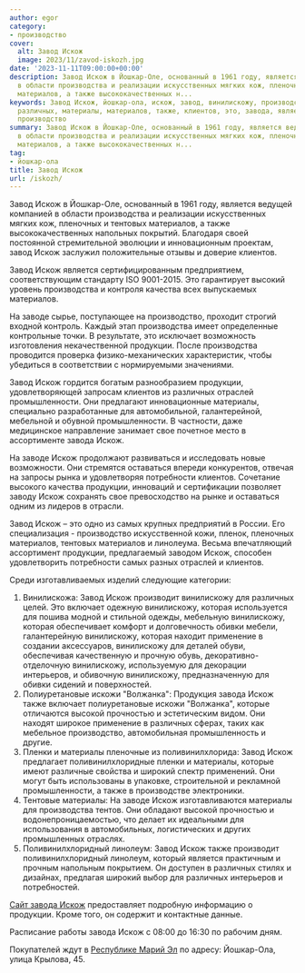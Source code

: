 ```yaml
---
author: egor
category:
- производство
cover:
  alt: Завод Искож
  image: 2023/11/zavod-iskozh.jpg
date: '2023-11-11T09:00:00+00:00'
description: Завод Искож в Йошкар-Оле, основанный в 1961 году, является ведущей компанией
  в области производства и реализации искусственных мягких кож, пленочных и тентовых
  материалов, а также высококачественных н...
keywords: Завод Искож, йошкар-ола, искож, завод, винилискожу, производства, продукции,
  различных, материалы, материалов, также, клиентов, это, завода, является, заводе,
  производство
summary: Завод Искож в Йошкар-Оле, основанный в 1961 году, является ведущей компанией
  в области производства и реализации искусственных мягких кож, пленочных и тентовых
  материалов, а также высококачественных н...
tag:
- йошкар-ола
title: Завод Искож
url: /iskozh/
---
```


Завод Искож в Йошкар-Оле, основанный в 1961 году, является ведущей компанией в области производства и реализации искусственных мягких кож, пленочных и тентовых материалов, а также высококачественных напольных покрытий. Благодаря своей постоянной стремительной эволюции и инновационным проектам, завод Искож заслужил положительные отзывы и доверие клиентов.

Завод Искож является сертифицированным предприятием, соответствующим стандарту ISO 9001-2015. Это гарантирует высокий уровень производства и контроля качества всех выпускаемых материалов.

На заводе сырье, поступающее на производство, проходит строгий входной контроль. Каждый этап производства имеет определенные контрольные точки. В результате, это исключает возможность изготовления некачественной продукции. После производства проводится проверка физико-механических характеристик, чтобы убедиться в соответствии с нормируемыми значениями.

Завод Искож гордится богатым разнообразием продукции, удовлетворяющей запросам клиентов из различных отраслей промышленности. Они предлагают инновационные материалы, специально разработанные для автомобильной, галантерейной, мебельной и обувной промышленности. В частности, даже медицинское направление занимает свое почетное место в ассортименте завода Искож.

На заводе Искож продолжают развиваться и исследовать новые возможности. Они стремятся оставаться впереди конкурентов, отвечая на запросы рынка и удовлетворяя потребности клиентов. Сочетание высокого качества продукции, инноваций и сертификации позволяет заводу Искож сохранять свое превосходство на рынке и оставаться одним из лидеров в отрасли.

Завод Искож – это одно из самых крупных предприятий в России. Его специализация \- производство искусственной кожи, пленок, пленочных материалов, тентовых материалов и линолеума. Весьма впечатляющий ассортимент продукции, предлагаемый заводом Искож, способен удовлетворить потребности самых разных отраслей и клиентов.

Среди изготавливаемых изделий следующие категории:

1. Винилискожа: Завод Искож производит винилискожу для различных целей. Это включает одежную винилискожу, которая используется для пошива модной и стильной одежды, мебельную винилискожу, которая обеспечивает комфорт и долговечность обивки мебели, галантерейную винилискожу, которая находит применение в создании аксессуаров, винилискожу для деталей обуви, обеспечивая качественную и прочную обувь, декоративно-отделочную винилискожу, используемую для декорации интерьеров, и обивочную винилискожу, предназначенную для обивки сидений и поверхностей.
1. Полиуретановые искожи "Волжанка": Продукция завода Искож также включает полиуретановые искожи "Волжанка", которые отличаются высокой прочностью и эстетическим видом. Они находят широкое применение в различных сферах, таких как мебельное производство, автомобильная промышленность и другие.
1. Пленки и материалы пленочные из поливинилхлорида: Завод Искож предлагает поливинилхлоридные пленки и материалы, которые имеют различные свойства и широкий спектр применений. Они могут быть использованы в упаковке, строительной и рекламной промышленности, а также в производстве электроники.
1. Тентовые материалы: На заводе Искож изготавливаются материалы для производства тентов. Они обладают высокой прочностью и водонепроницаемостью, что делает их идеальными для использования в автомобильных, логистических и других промышленных отраслях.
1. Поливинилхлоридный линолеум: Завод Искож также производит поливинилхлоридный линолеум, который является практичным и прочным напольным покрытием. Он доступен в различных стилях и дизайнах, предлагая широкий выбор для различных интерьеров и потребностей.

[Сайт завода Искож](https://марискож.рф/) предоставляет подробную информацию о продукции. Кроме того, он содержит и контактные данные.

Расписание работы завода Искож с 08:00 до 16:30 по рабочим дням.

Покупателей ждут в [Республике Марий Эл](/) по адресу: Йошкар-Ола, улица Крылова, 45.